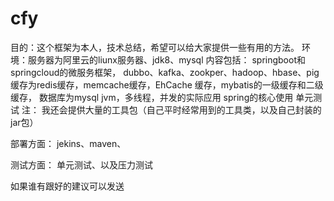 # cfy
目的：这个框架为本人，技术总结，希望可以给大家提供一些有用的方法。
环境：服务器为阿里云的liunx服务器、jdk8、mysql
内容包括：
springboot和springcloud的微服务框架，
dubbo、kafka、zookper、hadoop、hbase、pig
缓存为redis缓存，memcache缓存，EhCache 缓存，mybatis的一级缓存和二级缓存，
数据库为mysql
jvm，多线程，并发的实际应用
spring的核心使用
单元测试
注：
我还会提供大量的工具包（自己平时经常用到的工具类，以及自己封装的jar包）

部署方面：
jekins、maven、

测试方面：
单元测试、以及压力测试

如果谁有跟好的建议可以发送
